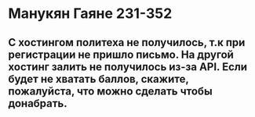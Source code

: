 # Манукян Гаяне 231-352
## С хостингом политеха не получилось, т.к при регистрации не пришло письмо. На другой хостинг залить не получилось из-за API. Если будет не хватать баллов, скажите, пожалуйста, что можно сделать чтобы донабрать.
